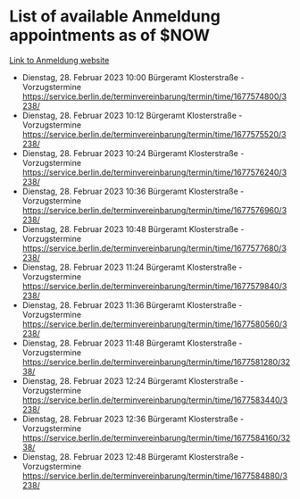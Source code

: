 # List of available Anmeldung appointments as of $NOW
[Link to Anmeldung website](https://service.berlin.de/terminvereinbarung/termin/tag.php?termin=1&anliegen[]=120686&dienstleisterlist=122210,122217,327316,122219,327312,122227,327314,122231,327346,122243,327348,122254,122252,329742,122260,329745,122262,329748,122271,327278,122273,327274,122277,327276,330436,122280,327294,122282,327290,122284,327292,122291,327270,122285,327266,122286,327264,122296,327268,150230,329760,122297,327286,122294,327284,122312,329763,122314,329775,122304,327330,122311,327334,122309,327332,317869,122281,327352,122279,329772,122283,122276,327324,122274,327326,122267,329766,122246,327318,122251,327320,122257,327322,122208,327298,122226,327300&herkunft=http%3A%2F%2Fservice.berlin.de%2Fdienstleistung%2F120686%2F)
- Dienstag, 28. Februar 2023 10:00 Bürgeramt Klosterstraße - Vorzugstermine https://service.berlin.de/terminvereinbarung/termin/time/1677574800/3238/
- Dienstag, 28. Februar 2023 10:12 Bürgeramt Klosterstraße - Vorzugstermine https://service.berlin.de/terminvereinbarung/termin/time/1677575520/3238/
- Dienstag, 28. Februar 2023 10:24 Bürgeramt Klosterstraße - Vorzugstermine https://service.berlin.de/terminvereinbarung/termin/time/1677576240/3238/
- Dienstag, 28. Februar 2023 10:36 Bürgeramt Klosterstraße - Vorzugstermine https://service.berlin.de/terminvereinbarung/termin/time/1677576960/3238/
- Dienstag, 28. Februar 2023 10:48 Bürgeramt Klosterstraße - Vorzugstermine https://service.berlin.de/terminvereinbarung/termin/time/1677577680/3238/
- Dienstag, 28. Februar 2023 11:24 Bürgeramt Klosterstraße - Vorzugstermine https://service.berlin.de/terminvereinbarung/termin/time/1677579840/3238/
- Dienstag, 28. Februar 2023 11:36 Bürgeramt Klosterstraße - Vorzugstermine https://service.berlin.de/terminvereinbarung/termin/time/1677580560/3238/
- Dienstag, 28. Februar 2023 11:48 Bürgeramt Klosterstraße - Vorzugstermine https://service.berlin.de/terminvereinbarung/termin/time/1677581280/3238/
- Dienstag, 28. Februar 2023 12:24 Bürgeramt Klosterstraße - Vorzugstermine https://service.berlin.de/terminvereinbarung/termin/time/1677583440/3238/
- Dienstag, 28. Februar 2023 12:36 Bürgeramt Klosterstraße - Vorzugstermine https://service.berlin.de/terminvereinbarung/termin/time/1677584160/3238/
- Dienstag, 28. Februar 2023 12:48 Bürgeramt Klosterstraße - Vorzugstermine https://service.berlin.de/terminvereinbarung/termin/time/1677584880/3238/
